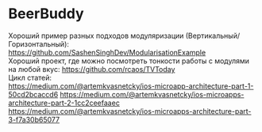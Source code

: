 # BeerBuddy
Хороший пример разных подходов модуляризации (Вертикальный/Горизонтальный): https://github.com/SashenSinghDev/ModularisationExample
<br />
Хороший проект, где можно посмотреть тонкости работы с модулями на любой вкус: https://github.com/rcaos/TVToday 
<br />
Цикл статей:
<br />
https://medium.com/@artemkvasnetcky/ios-microapp-architecture-part-1-50cd2bcaccd6
https://medium.com/@artemkvasnetcky/ios-microapps-architecture-part-2-1cc2ceefaaec
https://medium.com/@artemkvasnetcky/ios-microapps-architecture-part-3-f7a30b65077

